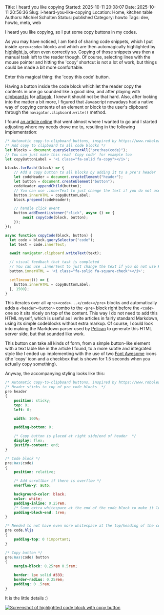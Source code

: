 Title: I heard you like copying
Started: 2025-10-11 20:08:07
Date: 2025-10-11 20:56:36
Slug: i-heard-you-like-copying
Location: Home, kitchen table
Authors: Michiel Scholten
Status: published
Category: howto
Tags: dev, howto, meta, web

I heard you like copying, so I put some copy buttons in my codes.

As you may have noticed, I am fond of sharing code snippets, which I put inside `<pre><code>` blocks and which are then automagically highlighted by [highlight.js](https://highlightjs.org/), often even correctly so. Copying of those snippets was then a manual task left to the reader though. Of course, selecting lines with the mouse pointer and hitting the 'copy' shortcut is not a lot of work, but things could be made a bit more comfortable.

Enter this magical thing: the 'copy this code' button.

Having a button inside the code block which let the reader copy the contents in one go sounded like a good idea, and after playing with [clipboard.js](https://clipboardjs.com/) for [alfagok](https://alfagok.diginaut.net/), I knew it should not be that hard. Also, after looking into the matter a bit more, I figured that Javascript nowadays had a native way of copying contents of an element or block to the user's clipboard through the `navigator.clipboard.write()` method.

I found [an article online](https://www.roboleary.net/2022/01/13/copy-code-to-clipboard-blog) that went almost where I wanted to go and I started adjusting where my needs drove me to, resulting in the following implementation:

```javascript
/* Automatic copy-to-clipboard buttons, inspired by https://www.roboleary.net/2022/01/13/copy-code-to-clipboard-blog */
/* Add copy to clipboard to all code blocks */
let blocks = document.querySelectorAll("pre:has(code)");
// You can just make this read 'Copy code' for example too
let copyButtonLabel = '<i class="fa-solid fa-copy"></i>';

blocks.forEach((block) => {
    // Add a copy button to all blocks by adding it to a pre's header
    let codeHeader = document.createElement("header");
    let button = document.createElement("button");
    codeHeader.appendChild(button);
    // You can use .innerText to just change the text if you do not use HTML in the label
    button.innerHTML = copyButtonLabel;
    block.prepend(codeHeader);

    // handle click event
    button.addEventListener("click", async () => {
        await copyCode(block, button);
    });
});

async function copyCode(block, button) {
  let code = block.querySelector("code");
  let text = code.innerText;

  await navigator.clipboard.writeText(text);

  // visual feedback that task is completed
  // You can use .innerText to just change the text if you do not use HTML in the label, e.g. to say 'Code copied'
  button.innerHTML = '<i class="fa-solid fa-square-check"></i>';

  setTimeout(() => {
    button.innerHTML = copyButtonLabel;
  }, 1500);
}
```

This iterates over all `<pre><code>...</code></pre>` blocks and automatically adds a `<header><button>` combo to the `<pre>` block right before the `<code>` one so it sits nicely on top of the content. This way I do not need to add this HTML myself, which is useful as I write articles in fairly standard Markdown, using its simple codeblocks without extra markup. Of course, I could look into making the Markdown parser used by [Pelican](https://getpelican.com/) to generate this HTML server side, but that sounded like work.

This button can take all kinds of form, from a simple button-like element with a text lable like in the article I found, to a more subtle and integrated style like I ended up implementing with the use of two [Font Awesome](https://fontawesome.com/) icons (the 'copy' icon and a checkbox that is shown for 1.5 seconds when you actually copy something).

Anyway, the accompanying styling looks like this:

```css
/* Automatic copy-to-clipboard buttons, inspired by https://www.roboleary.net/2022/01/13/copy-code-to-clipboard-blog */
/* Header sticks to top of pre code blocks  */
pre header
{
    position: sticky;
    top: 0;
    left: 0;

    width: 100%;

    padding-bottom: 0;

    /* Copy button is placed at right side/end of header  */
    display: flex;
    justify-content: end;
}

/* Code block */
pre:has(code)
{
    position: relative;

    /* Add scrollbar if there is overflow */
    overflow-y: auto;

    background-color: black;
    color: white;
    padding-inline: 0.25rem;
    /* Some extra whitespace at the end of the code block to make it look more balanced */
    padding-block-end: 1rem;
}

/* Needed to not have even more whitespace at the top/heading of the code block added by highlight.js */
pre code.hljs
{
    padding-top: 0 !important;
}

/* Copy button */
pre:has(code) button
{
    margin-block: 0.25rem 0.5rem;

    border: 1px solid #333;
    border-radius: 0.25rem;
    padding: 0 .5rem;
}
```

It is the little details :)

[![Screenshot of highlighted code block with copy button](https://dammit.nl/images/content/20251011_highlighted_code_block_copybtn.png)](https://dammit.nl/images/content/20251011_highlighted_code_block_copybtn.png)
